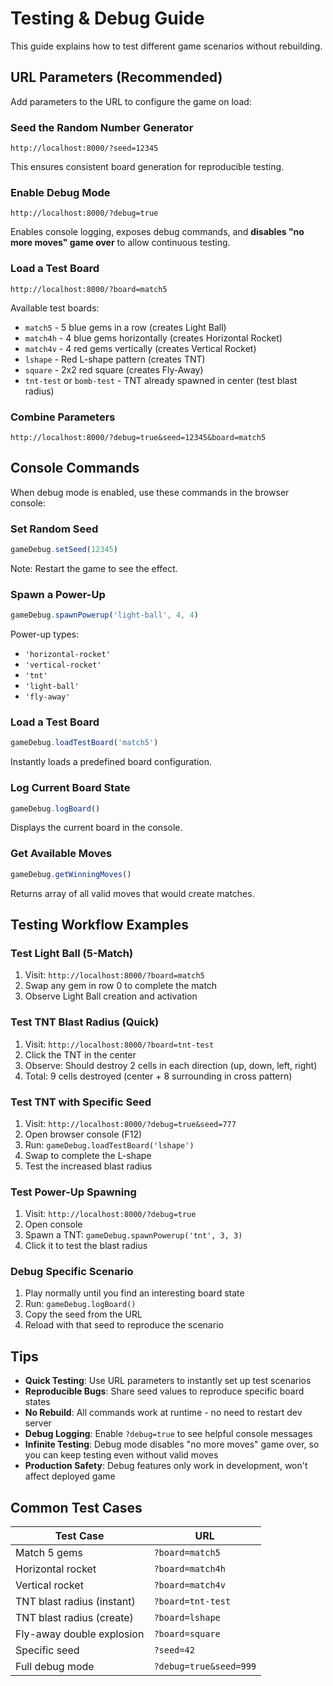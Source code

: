 # Testing & Debug Guide

This guide explains how to test different game scenarios without rebuilding.

## URL Parameters (Recommended)

Add parameters to the URL to configure the game on load:

### Seed the Random Number Generator
```
http://localhost:8000/?seed=12345
```
This ensures consistent board generation for reproducible testing.

### Enable Debug Mode
```
http://localhost:8000/?debug=true
```
Enables console logging, exposes debug commands, and **disables "no more moves" game over** to allow continuous testing.

### Load a Test Board
```
http://localhost:8000/?board=match5
```
Available test boards:
- `match5` - 5 blue gems in a row (creates Light Ball)
- `match4h` - 4 blue gems horizontally (creates Horizontal Rocket)
- `match4v` - 4 red gems vertically (creates Vertical Rocket)
- `lshape` - Red L-shape pattern (creates TNT)
- `square` - 2x2 red square (creates Fly-Away)
- `tnt-test` or `bomb-test` - TNT already spawned in center (test blast radius)

### Combine Parameters
```
http://localhost:8000/?debug=true&seed=12345&board=match5
```

## Console Commands

When debug mode is enabled, use these commands in the browser console:

### Set Random Seed
```javascript
gameDebug.setSeed(12345)
```
Note: Restart the game to see the effect.

### Spawn a Power-Up
```javascript
gameDebug.spawnPowerup('light-ball', 4, 4)
```
Power-up types:
- `'horizontal-rocket'`
- `'vertical-rocket'`
- `'tnt'`
- `'light-ball'`
- `'fly-away'`

### Load a Test Board
```javascript
gameDebug.loadTestBoard('match5')
```
Instantly loads a predefined board configuration.

### Log Current Board State
```javascript
gameDebug.logBoard()
```
Displays the current board in the console.

### Get Available Moves
```javascript
gameDebug.getWinningMoves()
```
Returns array of all valid moves that would create matches.

## Testing Workflow Examples

### Test Light Ball (5-Match)
1. Visit: `http://localhost:8000/?board=match5`
2. Swap any gem in row 0 to complete the match
3. Observe Light Ball creation and activation

### Test TNT Blast Radius (Quick)
1. Visit: `http://localhost:8000/?board=tnt-test`
2. Click the TNT in the center
3. Observe: Should destroy 2 cells in each direction (up, down, left, right)
4. Total: 9 cells destroyed (center + 8 surrounding in cross pattern)

### Test TNT with Specific Seed
1. Visit: `http://localhost:8000/?debug=true&seed=777`
2. Open browser console (F12)
3. Run: `gameDebug.loadTestBoard('lshape')`
4. Swap to complete the L-shape
5. Test the increased blast radius

### Test Power-Up Spawning
1. Visit: `http://localhost:8000/?debug=true`
2. Open console
3. Spawn a TNT: `gameDebug.spawnPowerup('tnt', 3, 3)`
4. Click it to test the blast radius

### Debug Specific Scenario
1. Play normally until you find an interesting board state
2. Run: `gameDebug.logBoard()`
3. Copy the seed from the URL
4. Reload with that seed to reproduce the scenario

## Tips

- **Quick Testing**: Use URL parameters to instantly set up test scenarios
- **Reproducible Bugs**: Share seed values to reproduce specific board states
- **No Rebuild**: All commands work at runtime - no need to restart dev server
- **Debug Logging**: Enable `?debug=true` to see helpful console messages
- **Infinite Testing**: Debug mode disables "no more moves" game over, so you can keep testing even without valid moves
- **Production Safety**: Debug features only work in development, won't affect deployed game

## Common Test Cases

| Test Case | URL |
|-----------|-----|
| Match 5 gems | `?board=match5` |
| Horizontal rocket | `?board=match4h` |
| Vertical rocket | `?board=match4v` |
| TNT blast radius (instant) | `?board=tnt-test` |
| TNT blast radius (create) | `?board=lshape` |
| Fly-away double explosion | `?board=square` |
| Specific seed | `?seed=42` |
| Full debug mode | `?debug=true&seed=999` |
